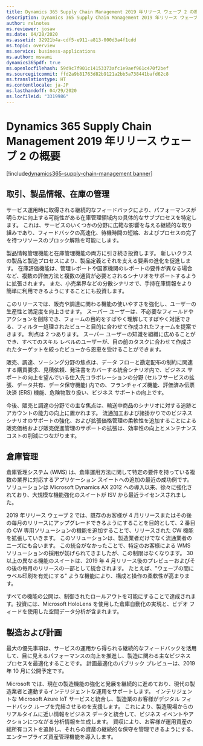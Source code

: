 ```yaml
---
title: Dynamics 365 Supply Chain Management 2019 年リリース ウェーブ 2 の概要
description: Dynamics 365 Supply Chain Management 2019 年リリース ウェーブ 2 の概要
author: relnotes
ms.reviewer: josaw
ms.date: 04/28/2020
ms.assetid: 32921b4a-cdf5-e911-a813-000d3a4f1cdd
ms.topic: overview
ms.service: business-applications
ms.author: mswami
dynamics365pdf: true
ms.openlocfilehash: 59d9c7f901c14153373afc1e9aef961c470f2bef
ms.sourcegitcommit: ffd2a9b81763d82b9121a2bb5a738441bafd62c8
ms.translationtype: HT
ms.contentlocale: ja-JP
ms.lasthandoff: 04/29/2020
ms.locfileid: "3319986"
---
```

# <a name="overview-of-dynamics-365-supply-chain-management-2019-release-wave-2"></a>Dynamics 365 Supply Chain Management 2019 年リリース ウェーブ 2 の概要
[!include[dynamics365-supply-chain-management banner](../includes/dynamics365-supply-chain-management.md)]

<!--overview start-->
## <a name="trade-product-information-and-inventory-management"></a>取引、製品情報、在庫の管理
サービス運用時に取得される継続的なフィードバックにより、パフォーマンスが明らかに向上する可能性がある在庫管理領域内の具体的なサブプロセスを特定します。 これは、サービスのいくつかの分野に広範な影響を与える継続的な取り組みであり、フィードバックの高速化、待機時間の短縮、およびプロセスの完了を待つリソースのブロック解除を可能にします。 

製品情報管理機能と在庫管理機能の両方に引き続き投資します。 新しいクラスの製品と製造プロセスにより、製品定義とそれを支える要素の進化を促進します。 在庫評価機能は、管理レポートや国家機関のレポートの要件が異なる場合など、複数の評価方法と複数の通貨が必要とされるシナリオをサポートするように拡張されます。 また、小売業界などの分散シナリオで、手持在庫情報をより簡単に利用できるようにすることにも投資します。 

このリリースでは、販売や調達に関わる機能の使いやすさを強化し、ユーザーの生産性と満足度を向上させます。 スーパー ユーザーは、不必要なフィールドやアクションを削除でき、フォームの目的をすばやく理解してすばやく対話できる、フィルター処理されたビューと目的に合わせて作成されたフォームを提案できます。 利点は 2 つあります。 スーパー ユーザーの知識を組織に広めることができ、すべてのスキル レベルのユーザーが、目の前のタスクに合わせて作成されたターゲットを絞ったビューから恩恵を受けることができます。 

販売、調達、ソーシング分野の焦点は、データ フローと勘定配布の制約に関連する購買要求、見積依頼、発注書をカバーする統合シナリオ内で、ビジネス サポートの向上を望んでいる仕入先コラボレーションの分野 (セルフサービスの拡張、データ共有、データ保守機能) 内での、フランチャイズ機能、評価済み伝票決済 (ERS) 機能、危険物取り扱い、ビジネス サポートの向上です。 

今後、販売と調達の分野での主な焦点は、輸送中商品のシナリオに対する追跡とアカウントの能力の向上に置かれます。 流通加工および諸掛かりでのビジネス シナリオのサポートの強化、および拡張価格管理の柔軟性を追加することによる販売価格および販売促進管理のサポートの拡張は、効率性の向上とメンテナンス コストの削減につながります。 

## <a name="warehouse-management"></a>倉庫管理 
倉庫管理システム (WMS) は、倉庫運用方法に関して特定の要件を持っている複数の業界に対応するアプリケーション スイートへの追加の最近の成功例です。 ソリューションは Microsoft Dynamics AX 2012 への導入以来、徐々に強化されており、大規模な機能強化のスイートが ISV から最近ライセンスされました。 

2019 年リリース ウェーブ 2 では、既存のお客様が 4 月リリースまたはその後の毎月のリリースにアップグレードできるようにすることを目的として、2 番目の CW 専用ソリューションの機能を追加することで、リリースされた CW 機能を拡張していきます。 このソリューションは、製造業者だけでなく流通業者のニーズにも合います。 この統合がなかったことで、特定のお客様による WMS ソリューションの採用が妨げられてきましたが、この制限はなくなります。 30 以上の異なる機能のスイートは、2019 年 4 月リリース後のプレビューおよびその後の毎月のリリースの一部として統合されます。 たとえば、"ウェーブの間にラベル印刷を有効にする" ような機能により、構成と操作の柔軟性が高まります。 

すべての機能の公開は、制御されたロールアウトを可能にすることで達成されます。投資には、Microsoft HoloLens を使用した倉庫自動化の実現と、ビデオ フィードを使用した空間データ分析が含まれます。 

## <a name="manufacturing-and-planning"></a>製造および計画
最大の優先事項は、サービスの運用から得られる継続的なフィードバックを活用して、目に見えるパフォーマンスの向上を推進し、製造に関わる主なビジネス プロセスを最適化することです。 計画最適化のパブリック プレビューは、2019 年 10 月に公開予定です。 

Microsoft では、現在の製造機能の強化と発展を継続的に進めており、現代の製造業者と連動するインテリジェントな運用をサポートします。 インテリジェントな Microsoft Azure IoT サービスと統合し、製造業のお客様がデジタル フィードバック ループを完結させるのを支援します。 これにより、製造現場からのリアルタイムに近い情報をビジネス データと統合して、ビジネス イベントやアクションにつながる分析情報を生成します。 買収により、お客様が運用資産の総所有コストを追跡し、それらの資産の継続的な保守を管理できるようにする、エンタープライズ資産管理機能を導入します。
<!--overview end-->